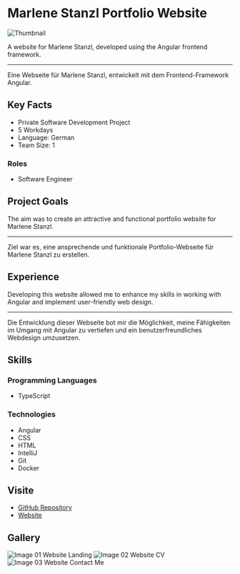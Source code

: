 # Marlene Stanzl Portfolio Website

![Thumbnail](https://files.hagn.network/images/marlene-hagn/hero-1.webp)

A website for Marlene Stanzl, developed using the Angular frontend framework.


---
Eine Webseite für Marlene Stanzl, entwickelt mit dem Frontend-Framework Angular.

## Key Facts

- Private Software Development Project
- 5 Workdays
- Language: German
- Team Size: 1

### Roles

- Software Engineer

## Project Goals

The aim was to create an attractive and functional portfolio website for Marlene Stanzl.


---
Ziel war es, eine ansprechende und funktionale Portfolio-Webseite für Marlene Stanzl zu erstellen.

## Experience

Developing this website allowed me to enhance my skills in working with Angular and implement user-friendly web design.


---
Die Entwicklung dieser Webseite bot mir die Möglichkeit, meine Fähigkeiten im Umgang mit Angular zu vertiefen und ein benutzerfreundliches Webdesign umzusetzen.

## Skills

### Programming Languages

 - TypeScript
### Technologies

 - Angular
 - CSS
 - HTML
 - IntelliJ
 - Git
 - Docker

## Visite

- [GitHub Repository](https://github.com/maxhagn/MarleneStanzlPortfolio)
- [Website](https://marlene.hagn.network)

## Gallery

![Image 01 Website Landing](https://files.hagn.network/images/marlene-hagn/hero-1.webp)
![Image 02 Website CV](https://files.hagn.network/images/marlene-hagn/cv.webp)
![Image 03 Website Contact Me](https://files.hagn.network/images/marlene-hagn/hero-2.webp)

